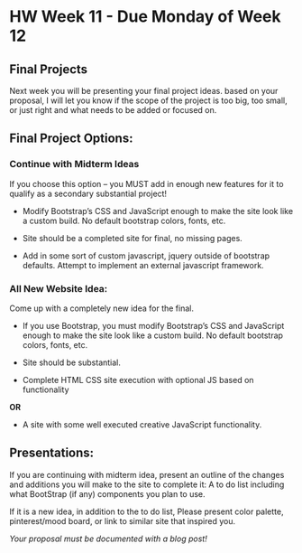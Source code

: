 # HW Week 11 - Due Monday of Week 12

## Final Projects

Next week you will be presenting your final project ideas. based on your proposal, I will let you know if the scope of the project is too big, too small, or just right and what needs to be added or focused on.

## Final Project Options:

### Continue with Midterm Ideas

If you choose this option – you MUST add in enough new features for it to qualify as a secondary substantial project!

* Modify Bootstrap’s CSS and JavaScript enough to make the site look like a custom build. No default bootstrap colors, fonts, etc.

* Site should be a completed site for final, no missing pages.

* Add in some sort of custom javascript, jquery outside of bootstrap defaults. Attempt to implement an external javascript framework.

### All New Website Idea:

Come up with a completely new idea for the final.

* If you use Bootstrap, you must modify Bootstrap’s CSS and JavaScript enough to make the site look like a custom build. No default bootstrap colors, fonts, etc.

* Site should be substantial.

* Complete HTML CSS site execution with optional JS based on functionality

**OR**

* A site with some well executed creative JavaScript functionality.

## Presentations:

If you are continuing with midterm idea, present an outline of the changes and additions you will make to the site to complete it:
A to do list including what BootStrap (if any) components you plan to use.

If it is a new idea, in addition to the to do list, Please present color palette, pinterest/mood board, or link to similar site that inspired you.

*Your proposal must be documented with a blog post!*